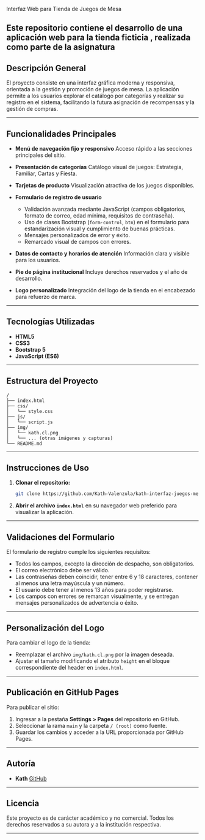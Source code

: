 Interfaz Web para Tienda de Juegos de Mesa

Este repositorio contiene el desarrollo de una aplicación web para la tienda ficticia , realizada como parte de la asignatura 
---

## Descripción General

El proyecto consiste en una interfaz gráfica moderna y responsiva, orientada a la gestión y promoción de juegos de mesa. La aplicación permite a los usuarios explorar el catálogo por categorías y realizar su registro en el sistema, facilitando la futura asignación de recompensas y la gestión de compras.

---

## Funcionalidades Principales

* **Menú de navegación fijo y responsivo**
  Acceso rápido a las secciones principales del sitio.

* **Presentación de categorías**
  Catálogo visual de juegos: Estrategia, Familiar, Cartas y Fiesta.

* **Tarjetas de producto**
  Visualización atractiva de los juegos disponibles.

* **Formulario de registro de usuario**

  * Validación avanzada mediante JavaScript (campos obligatorios, formato de correo, edad mínima, requisitos de contraseña).
  * Uso de clases Bootstrap (`form-control`, `btn`) en el formulario para estandarización visual y cumplimiento de buenas prácticas.
  * Mensajes personalizados de error y éxito.
  * Remarcado visual de campos con errores.

* **Datos de contacto y horarios de atención**
  Información clara y visible para los usuarios.

* **Pie de página institucional**
  Incluye derechos reservados y el año de desarrollo.

* **Logo personalizado**
  Integración del logo de la tienda en el encabezado para refuerzo de marca.

---

## Tecnologías Utilizadas

* **HTML5**
* **CSS3**
* **Bootstrap 5** 
* **JavaScript (ES6)**

---

## Estructura del Proyecto

```
/
├── index.html
├── css/
│   └── style.css
├── js/
│   └── script.js
├── img/
│   └── kath.cl.png
│   └── ... (otras imágenes y capturas)
└── README.md
```

---

## Instrucciones de Uso

1. **Clonar el repositorio:**

   ```bash
   git clone https://github.com/Kath-Valenzula/kath-interfaz-juegos-mesa.git
   ```

2. **Abrir el archivo `index.html`** en su navegador web preferido para visualizar la aplicación.

---

## Validaciones del Formulario

El formulario de registro cumple los siguientes requisitos:

* Todos los campos, excepto la dirección de despacho, son obligatorios.
* El correo electrónico debe ser válido.
* Las contraseñas deben coincidir, tener entre 6 y 18 caracteres, contener al menos una letra mayúscula y un número.
* El usuario debe tener al menos 13 años para poder registrarse.
* Los campos con errores se remarcan visualmente, y se entregan mensajes personalizados de advertencia o éxito.

---

## Personalización del Logo

Para cambiar el logo de la tienda:

* Reemplazar el archivo `img/kath.cl.png` por la imagen deseada.
* Ajustar el tamaño modificando el atributo `height` en el bloque correspondiente del header en `index.html`.

---

## Publicación en GitHub Pages

Para publicar el sitio:

1. Ingresar a la pestaña **Settings > Pages** del repositorio en GitHub.
2. Seleccionar la rama `main` y la carpeta `/ (root)` como fuente.
3. Guardar los cambios y acceder a la URL proporcionada por GitHub Pages.


---

## Autoría

* **Kath**
  [GitHub](https://github.com/Kath-Valenzula)

---

## Licencia

Este proyecto es de carácter académico y no comercial. Todos los derechos reservados a su autora y a la institución respectiva.

---
